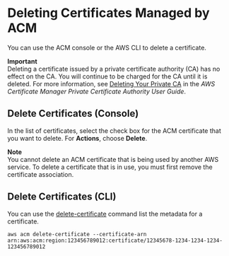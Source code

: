 # Deleting Certificates Managed by ACM<a name="gs-acm-delete"></a>

You can use the ACM console or the AWS CLI to delete a certificate\.

**Important**  
Deleting a certificate issued by a private certificate authority \(CA\) has no effect on the CA\. You will continue to be charged for the CA until it is deleted\. For more information, see [Deleting Your Private CA](https://docs.aws.amazon.com/acm-pca/latest/userguide/PCADeleteCA.html) in the *AWS Certificate Manager Private Certificate Authority User Guide*\.

## Delete Certificates \(Console\)<a name="gs-acm-delete-console"></a>

In the list of certificates, select the check box for the ACM certificate that you want to delete\. For **Actions**, choose **Delete**\. 

**Note**  
You cannot delete an ACM certificate that is being used by another AWS service\. To delete a certificate that is in use, you must first remove the certificate association\. 

## Delete Certificates \(CLI\)<a name="gs-acm-delete-cli"></a>

You can use the [delete\-certificate](https://docs.aws.amazon.com/cli/latest/reference/acm/delete-certificate.html) command list the metadata for a certificate\. 

```
aws acm delete-certificate --certificate-arn arn:aws:acm:region:123456789012:certificate/12345678-1234-1234-1234-123456789012
```